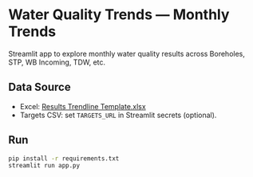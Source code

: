 # Water Quality Trends — Monthly Trends

Streamlit app to explore monthly water quality results across Boreholes, STP, WB Incoming, TDW, etc.

## Data Source
- Excel: [Results Trendline Template.xlsx](https://raw.githubusercontent.com/francisfivaz-max/Trendline-Sample/refs/heads/main/data/Results%20Trendline%20Template.xlsx)
- Targets CSV: set `TARGETS_URL` in Streamlit secrets (optional).

## Run
```bash
pip install -r requirements.txt
streamlit run app.py
```
